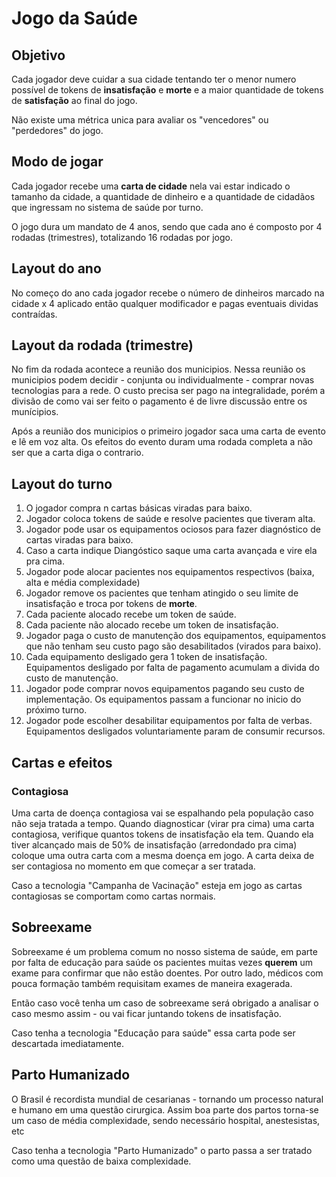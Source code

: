 # Jogo da Saúde


## Objetivo

Cada jogador deve cuidar a sua cidade tentando ter o menor numero possível de tokens de **insatisfação** e **morte** e a maior quantidade
de tokens de **satisfação** ao final do jogo.

Não existe uma métrica unica para avaliar os "vencedores" ou "perdedores" do jogo.

## Modo de jogar

Cada jogador recebe uma **carta de cidade** nela vai estar indicado o tamanho da cidade, a quantidade de dinheiro e a quantidade de cidadãos que ingressam no sistema de saúde por turno.

O jogo dura um mandato de 4 anos, sendo que cada ano é composto por 4 rodadas (trimestres), totalizando 16 rodadas por jogo.


## Layout do ano

No começo do ano cada jogador recebe o número de dinheiros marcado na cidade x 4 aplicado então qualquer modificador e pagas eventuais dividas contraídas.


## Layout da rodada (trimestre)

No fim  da rodada acontece a reunião dos municipios.
Nessa reunião os municipios podem decidir - conjunta ou individualmente - comprar novas tecnologias para a rede.
O custo precisa ser pago na integralidade, porém a divisão de como vai ser feito o pagamento é de livre discussão entre os munícipios.

Após a reunião dos municipios o primeiro jogador saca uma carta de evento e lê em voz alta. Os efeitos do evento duram uma rodada completa a não ser que a carta diga o contrario.

## Layout do turno

1. O jogador compra n cartas básicas viradas para baixo.
2. Jogador coloca tokens de saúde e resolve pacientes que tiveram alta.
3. Jogador pode usar os equipamentos ociosos para fazer diagnóstico de cartas viradas para baixo.
  1. Caso a carta indique Diangóstico saque uma carta avançada e vire ela pra cima.
4. Jogador pode alocar pacientes nos equipamentos respectivos (baixa, alta e  média complexidade)
5. Jogador remove os pacientes que tenham atingido o seu limite de insatisfação e troca por tokens de **morte**.
6. Cada paciente alocado recebe um token de saúde.
7. Cada paciente não alocado recebe um token de insatisfação.
8. Jogador paga o custo de manutenção dos equipamentos, equipamentos que não tenham seu custo pago são desabilitados (virados para baixo).
9. Cada equipamento desligado gera 1 token de insatisfação. Equipamentos desligado por falta de pagamento acumulam a divida do custo de manutenção.
10. Jogador pode comprar novos equipamentos pagando seu custo de implementação. Os equipamentos passam a funcionar no inicio do próximo turno.
11. Jogador pode escolher desabilitar equipamentos por falta de verbas. Equipamentos desligados voluntariamente param de consumir recursos.


## Cartas e efeitos


### Contagiosa

Uma carta de doença contagiosa vai se espalhando pela população caso não seja tratada a tempo.
Quando diagnosticar (virar pra cima) uma carta contagiosa, verifique quantos tokens de insatisfação ela tem.
Quando ela tiver alcançado mais de 50% de insatisfação (arredondado pra cima) coloque uma outra carta com a mesma doença em jogo.
A carta deixa de ser contagiosa no momento em que começar a ser tratada.

Caso a tecnologia "Campanha de Vacinação" esteja em jogo as cartas contagiosas se comportam como cartas normais.


## Sobreexame

Sobreexame é um problema comum no nosso sistema de saúde, em parte por falta de educação para saúde os pacientes muitas vezes **querem** um exame para confirmar que não estão doentes. Por outro lado, médicos com pouca formação também requisitam exames de maneira exagerada.

Então caso você tenha um caso de sobreexame será obrigado a analisar o caso mesmo assim - ou vai ficar juntando tokens de insatisfação.

Caso tenha a tecnologia "Educação para saúde" essa carta pode ser descartada imediatamente.

## Parto Humanizado

O Brasil é recordista mundial de cesarianas - tornando um processo natural e humano em uma questão cirurgica. Assim boa parte dos partos torna-se um caso de média complexidade, sendo necessário hospital, anestesistas, etc

Caso tenha a tecnologia "Parto Humanizado" o parto passa a ser tratado como uma questão de baixa complexidade.
